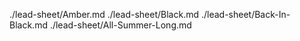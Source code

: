 ./lead-sheet/Amber.md
./lead-sheet/Black.md
./lead-sheet/Back-In-Black.md
./lead-sheet/All-Summer-Long.md
